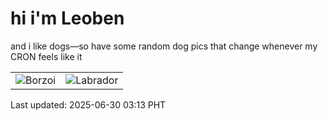 # hi i'm Leoben

and i like dogs—so have some random dog pics that change whenever my CRON feels like it

|  |  |
|--------|----------|
| ![Borzoi](https://random-dog-vercel.vercel.app/api/random-borzoi?v=1751224433) | ![Labrador](https://random-dog-vercel.vercel.app/api/random-labrador?v=1751224433) |

Last updated: 2025-06-30 03:13 PHT
